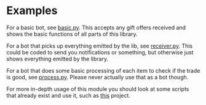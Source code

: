 # Examples

For a basic bot, see [basic.py](basic.py). This accepts any gift offers received and shows the basic functions of all 
parts of this library.

For a bot that picks up everything emitted by the lib, see [receiver.py](receiver.py). This could be coded to send 
you notifications or something, but otherwise just shows everything emitted by the library.

For a bot that does some basic processing of each item to check if the trade is good, see [process.py](process.py). 
Please never actually use that as a bot though.


For more in-depth usage of this module you should look at some scripts that already exist and use it, such as 
[this](https://github.com/mninc/automatic-v2) project.

